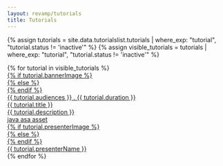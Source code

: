 ```yaml
---
layout: revamp/tutorials
title: Tutorials
---
```


{% assign tutorials = site.data.tutorialslist.tutorials | where_exp: "tutorial", "tutorial.status != 'inactive'" %}
{% assign visible_tutorials = tutorials | where_exp: "tutorial", "tutorial.status != 'inactive'" %}
<div id="grid">
    {% for tutorial in visible_tutorials %}
<div id="tutorial-id-{{ tutorial.id }}" class="col-lg-6 col-xl-4 mb-3 item {{ tutorial.category }}">
<a href="{{ tutorial.url }}">    
<div class="tutorial-content tutorial-content-box">
    {% if tutorial.bannerImage %}
<div class="tutorial-image mb-3" style="background-image: url('{{ tutorial.bannerImage }}');">
    {% else %}
    <div class="tutorial-image mb-3" style="background-image: url('/assets/revamp/img/tutorials/banner-images/default.jpg');">
    {% endif %}
<div class="tutorial-meta">
    {{ tutorial.audiences }} . {{ tutorial.duration }}
</div>    
</div>
<div class="tutorial-title mb-3">{{ tutorial.title }}</div>
<div class="tutorial-descrition mb-3">{{ tutorial.description }}</div>
<div class="tutorial-tags-container mb-3">
    <span class="tutorial-tag">java</span> <span class="tutorial-tag">asa</span> <span class="tutorial-tag">asset</span> 

</div>
<div class="tutorial-presenter">
    {% if tutorial.presenterImage %}
    <div class="presenter-image" style="background-image: url('{{ tutorial.presenterImage }}');"></div>
    {% else %}
    <div class="presenter-image" style="background-image: url('/assets/revamp/img/tutorials/presenters/default.jpg');"></div>
    {% endif %}
    <div class="presenter-name">{{ tutorial.presenterName }}</div>
</div>
</div>
</a>
</div>
{% endfor %}

</div><!-- grid ends-->
